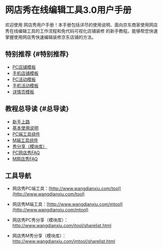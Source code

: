 # 网店秀在线编辑工具3.0用户手册

欢迎使用 网店秀用户手册！本手册包括详尽的使用说明、面向京东商家使用网店秀在线编辑工具的工作流程和免代码可视化店铺装修 的新手教程。能够帮您快速掌握使用网店秀快速编辑装修京东店铺的方法。

## 特别推荐 {#特别推荐}

* [PC店铺模板](https://zx.jd.com/designerDetail.html?id=70&params.category=&params.color=&params.style=&params.tpType=1#J_SelectionWrap)
* [手机店铺模板](http://zx.jd.com/mdIndex.html?query=設計)
* [PC活动模板](https://zx.jd.com/designerDetail.html?id=70&params.category=&params.color=&params.style=&params.tpType=2#J_SelectionWrap)
* [手机活动模板](https://zx.jd.com/designerDetail.html?id=70&params.category=&params.color=&params.style=&params.tpType=5#J_SelectionWrap)
* [详情页模板](http://xiangqing.jd.com/market/pcSearch.html?name=酷设计)

## 教程总导读 {#总导读}

* [新手上路](/chapter1.md)
* [基本使用说明](/ji-ben-shi-yong-fang-fa.md)
* [PC端工具组件](/wang-dian-xiu-zu-jian-shuo-ming.md)
* [M端工具组件](/mduan-zu-jian-shuo-ming.md)
* [秀分享（模块库）](/xiu-fen-xiang-ff08-mo-kuai-ku-ff09.md)
* [PC网店秀FAQ](/wang-dian-xiu-faq.md)
* [M网店秀FAQ](/mwang-dian-xiu-faq.md)

## 工具导航

* 网店秀PC端工具：[http://www.wangdianxiu.com/tool](http://www.wangdianxiu.com/tool)

* 网店秀M端工具：[http://www.wangdianxiu.com/mtool](http://www.wangdianxiu.com/mtool)

* 网店秀PC秀分享（模块库）：http://www.wangdianxiu.com/jtool/sharelist.html

* 网店秀M秀分享（模块库）：http://www.wangdianxiu.com/jmtool/sharelist.html



